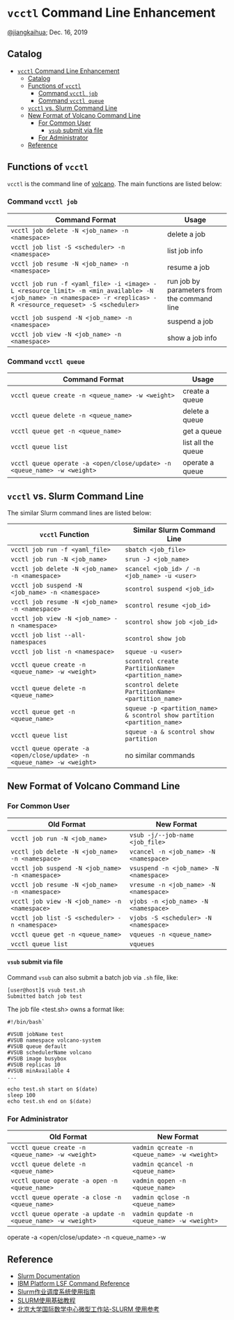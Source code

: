 # `vcctl` Command Line Enhancement

[@jiangkaihua](jiangkaihua1@huawei.com); Dec. 16, 2019

## Catalog
- [`vcctl` Command Line Enhancement](#vcctl-command-line-enhancement)
  - [Catalog](#catalog)
  - [Functions of `vcctl`](#functions-of-vcctl)
    - [Command `vcctl job`](#command-vcctl-job)
    - [Command `vcctl queue`](#command-vcctl-queue)
  - [`vcctl` vs. Slurm Command Line](#vcctl-vs-slurm-command-line)
  - [New Format of Volcano Command Line](#new-format-of-volcano-command-line)
    - [For Common User](#for-common-user)
      - [`vsub` submit via file](#vsub-submit-via-file)
    - [For Administrator](#for-administrator)
  - [Reference](#reference)

## Functions of `vcctl`
`vcctl` is the command line of [volcano](https://github.com/volcano-sh/volcano). The main functions are listed below:

### Command `vcctl job`
| Command Format | Usage |
| - | - |
| `vcctl job delete -N <job_name> -n <namespace>` | delete a job |
| `vcctl job list -S <scheduler> -n <namespace>` | list job info |
| `vcctl job resume -N <job_name> -n <namespace>` | resume a job |
| `vcctl job run -f <yaml_file> -i <image> -L <resource_limit> -m <min_available> -N <job_name> -n <namespace> -r <replicas> -R <resource_requeset> -S <scheduler>` | run job by parameters from the command line |
| `vcctl job suspend -N <job_name> -n <namespace>` | suspend a job |
| `vcctl job view -N <job_name> -n <namespace>` | show a job info |

### Command `vcctl queue`
| Command Format | Usage |
| - | - |
| `vcctl queue create -n <queue_name> -w <weight>` | create a queue |
| `vcctl queue delete -n <queue_name>` | delete a queue |
| `vcctl queue get -n <queue_name>` | get a queue |
| `vcctl queue list ` | list all the queue |
| `vcctl queue operate -a <open/close/update> -n <queue_name> -w <weight>` | operate a queue |

## `vcctl` vs. Slurm Command Line
The similar Slurm command lines are listed below:

| `vcctl` Function | Similar Slurm Command Line |
| - | - |
| `vcctl job run -f <yaml_file>` | `sbatch <job_file>` |
| `vcctl job run -N <job_name>` | `srun -J <job_name> ` |
| `vcctl job delete -N <job_name> -n <namespace>` | `scancel <job_id> / -n <job_name> -u <user>` |
| `vcctl job suspend -N <job_name> -n <namespace>` | `scontrol suspend <job_id>` |
| `vcctl job resume -N <job_name> -n <namespace>` | `scontrol resume <job_id>` |
| `vcctl job view -N <job_name> -n <namespace>` | `scontrol show job <job_id>` |
| `vcctl job list --all-namespaces` | `scontrol show job` |
| `vcctl job list -n <namespace>` | `squeue -u <user>` |
| `vcctl queue create -n <queue_name> -w <weight>` | `scontrol create PartitionName=<partition_name>` |
| `vcctl queue delete -n <queue_name>` | `scontrol delete PartitionName=<partition_name>` |
| `vcctl queue get -n <queue_name>` | `squeue -p <partition_name> & scontrol show partition <partition_name>` |
| `vcctl queue list ` | `squeue -a & scontrol show partition` |
| `vcctl queue operate -a <open/close/update> -n <queue_name> -w <weight>` | no similar commands |

## New Format of Volcano Command Line
### For Common User
| Old Format | New Format |
| - | - |
| `vcctl job run -N <job_name>` | `vsub -j/--job-name <job_file>` |
| `vcctl job delete -N <job_name> -n <namespace>` | `vcancel -n <job_name> -N <namespace>` |
| `vcctl job suspend -N <job_name> -n <namespace>` | `vsuspend -n <job_name> -N <namespace>` |
| `vcctl job resume -N <job_name> -n <namespace>` | `vresume -n <job_name> -N <namespace>` |
| `vcctl job view -N <job_name> -n <namespace>` | `vjobs -n <job_name> -N <namespace>` |
| `vcctl job list -S <scheduler> -n <namespace>` | `vjobs -S <scheduler> -N <namespace>` |
| `vcctl queue get -n <queue_name>` | `vqueues -n <queue_name>` |
| `vcctl queue list ` | `vqueues` |

#### `vsub` submit via file
Command `vsub` can also submit a batch job via `.sh` file, like: 
```shell
[user@host]$ vsub test.sh
Submitted batch job test
```
The job file <test.sh> owns a format like: 
```shell
#!/bin/bash`

#VSUB jobName test
#VSUB namespace volcano-system
#VSUB queue default
#VSUB schedulerName volcano
#VSUB image busybox
#VSUB replicas 10
#VSUB minAvailable 4
...

echo test.sh start on $(date)
sleep 100
echo test.sh end on $(date)
```


### For Administrator
| Old Format | New Format |
| - | - |
| `vcctl queue create -n <queue_name> -w <weight>` | `vadmin qcreate -n <queue_name> -w <weight>` |
| `vcctl queue delete -n <queue_name>`| `vadmin qcancel -n <queue_name>` |
| `vcctl queue operate -a open -n <queue_name>`| `vadmin qopen -n <queue_name>` |
| `vcctl queue operate -a close -n <queue_name>`| `vadmin qclose -n <queue_name>` |
| `vcctl queue operate -a update -n <queue_name> -w <weight>`| `vadmin qupdate -n <queue_name> -w <weight>` |


operate -a <open/close/update> -n <queue_name> -w <weight>
## Reference
- [Slurm Documentation](https://slurm.schedmd.com/)
- [IBM Platform LSF Command Reference](https://www.ibm.com/support/knowledgecenter/en/SSETD4_9.1.2/lsf_kc_cmd_ref.html)
- [Slurm作业调度系统使用指南](http://hmli.ustc.edu.cn/doc/userguide/slurm-userguide.pdf)
- [SLURM使用基础教程](https://www.hpccube.com/wiki/index.php/SLURM%E4%BD%BF%E7%94%A8%E5%9F%BA%E7%A1%80%E6%95%99%E7%A8%8B)
- [北京大学国际数学中心微型工作站-SLURM 使用参考](http://bicmr.pku.edu.cn/~wenzw/pages/index.html)

